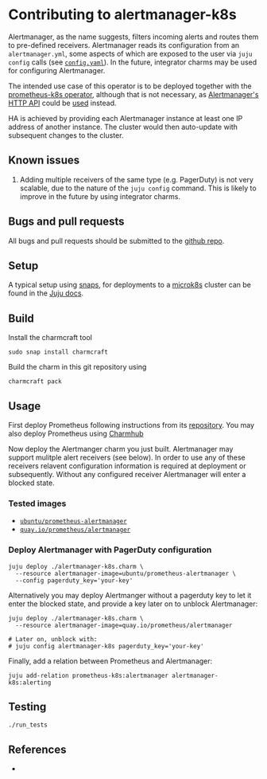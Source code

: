 # Contributing to alertmanager-k8s
Alertmanager, as the name suggests, filters incoming alerts and routes them to pre-defined 
receivers. Alertmanager reads its configuration from an `alertmanager.yml`, some aspects of which 
are exposed to the user via `juju config` calls (see [`config.yaml`](config.yaml)).
In the future, integrator charms may be used for configuring Alertmanager.

The intended use case of this operator is to be deployed together with the 
[prometheus-k8s operator](https://github.com/canonical/prometheus-operator), although that is not 
necessary, as [Alertmanager's HTTP API][Alertmanager API browser] could be 
[used](https://github.com/prometheus/alertmanager/issues/437#issuecomment-263413632) instead.

HA is achieved by providing each Alertmanager instance at least one IP address of another instance.
The cluster would then auto-update with subsequent changes to the cluster.

## Known issues
1. Adding multiple receivers of the same type (e.g. PagerDuty) is not very scalable, due to the 
   nature of the `juju config` command. This is likely to improve in the future by using integrator
   charms.

## Bugs and pull requests

All bugs and pull requests should be submitted to the 
[github repo](https://github.com/canonical/alertmanager-operator).

## Setup

A typical setup using [snaps](https://snapcraft.io/), for deployments
to a [microk8s](https://microk8s.io/) cluster can be found in the 
[Juju docs](https://juju.is/docs/olm/microk8s).

## Build

Install the charmcraft tool

    sudo snap install charmcraft

Build the charm in this git repository using

    charmcraft pack

## Usage
First deploy Prometheus following instructions from its
[repository](https://github.com/canonical/prometheus-operator). You
may also deploy Prometheus using [Charmhub](https://charmhub.io/)

Now deploy the Alertmanger charm you just built. Alertmanager may
support mulitple alert receivers (see below). In order to use any of
these receivers relavent configuration information is required at
deployment or subsequently. Without any configured receiver
Alertmanager will enter a blocked state.

### Tested images
- [`ubuntu/prometheus-alertmanager`](https://hub.docker.com/r/ubuntu/prometheus-alertmanager)
- [`quay.io/prometheus/alertmanager`](https://quay.io/repository/prometheus/alertmanager?tab=tags)

### Deploy Alertmanager with PagerDuty configuration

    juju deploy ./alertmanager-k8s.charm \
      --resource alertmanager-image=ubuntu/prometheus-alertmanager \
      --config pagerduty_key='your-key'

Alternatively you may deploy Alertmanger without a pagerduty key to let it enter the
blocked state, and provide a key later on to unblock Alertmanager:

    juju deploy ./alertmanager-k8s.charm \
      --resource alertmanager-image=quay.io/prometheus/alertmanager
    
    # Later on, unblock with:
    # juju config alertmanager-k8s pagerduty_key='your-key'

Finally, add a relation between Prometheus and Alertmanager:

    juju add-relation prometheus-k8s:alertmanager alertmanager-k8s:alerting

## Testing

    ./run_tests

## References
- [Alertmanager API browser]: https://petstore.swagger.io/?url=https://raw.githubusercontent.com/prometheus/alertmanager/master/api/v2/openapi.yaml